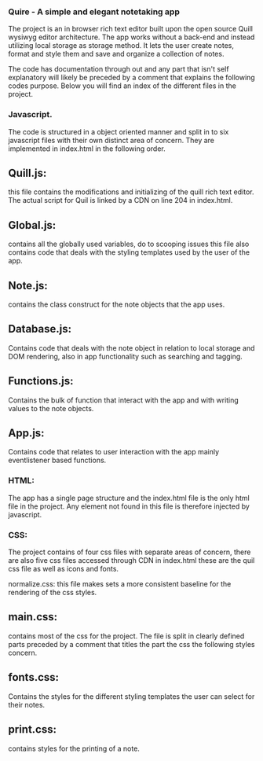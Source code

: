 ### Quire - A simple and elegant notetaking app
The project is an in browser rich text editor built upon the open source Quill wysiwyg editor architecture. The app works without a back-end and instead utilizing local storage as storage method. It lets the user create notes, format and style them and save and organize a collection of notes.

The code has documentation through out and any part that isn't self explanatory will likely be preceded by a comment that explains the following codes purpose. Below you will find an index of the different files in the project.


### Javascript.

The code is structured in a object oriented manner and split in to six javascript files with their own distinct area of concern. They are implemented in index.html in the following order.

## Quill.js: 
this file contains the modifications and initializing of the quill rich text editor. The actual script for Quil is linked by a CDN on line 204 in index.html.

## Global.js: 
contains all the globally used variables, do to scooping issues this file also contains code that deals with the styling templates used by the user of the app.

## Note.js: 
contains the class construct for the note objects that the app uses.

## Database.js: 
Contains code that deals with the note object in relation to local storage and DOM rendering, also in app functionality such as searching and tagging.

## Functions.js: 
Contains the bulk of function that interact with the app and with writing values to the note objects.

## App.js: 
Contains code that relates to user interaction with the app mainly eventlistener based functions.


### HTML: 
The app has a single page structure and the index.html file is the only html file in the project. Any element not found in this file is therefore injected by javascript.


### CSS: 
The project contains of four css files with separate areas of concern, there are also five css files accessed through CDN in index.html these are the quil css file as well as icons and fonts.

normalize.css: this file makes sets a more consistent baseline for the rendering of the css styles.

## main.css: 
contains most of the css for the project. The file is split in clearly defined parts preceded by a comment that titles the part the css the following styles concern.

## fonts.css: 
Contains the styles for the different styling templates the user can select for their notes.

## print.css: 
contains styles for the printing of a note.
